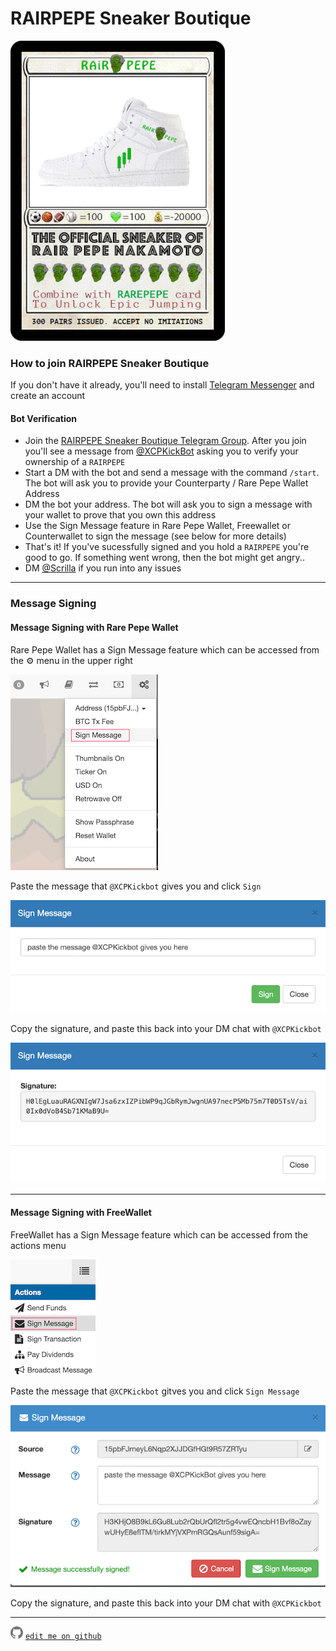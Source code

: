 # RAIRPEPE Sneaker Boutique
![RAIRPEPE](assets/user/RAIRPEPE.gif)

### How to join RAIRPEPE Sneaker Boutique

If you don't have it already, you'll need to install [Telegram Messenger](https://telegram.org/) and create an account

#### Bot Verification 

* Join the [RAIRPEPE Sneaker Boutique Telegram Group](https://t.me/+z4QT_lIFjmAyOTEx). After you join you'll see a message from [@XCPKickBot](https://t.me/XCPKickBot) asking you to verify your ownership of a `RAIRPEPE`
* Start a DM with the bot and send a message with the command `/start`. The bot will ask you to provide your Counterparty / Rare Pepe Wallet Address
* DM the bot your address. The bot will ask you to sign a message with your wallet to prove that you own this address
* Use the Sign Message feature in Rare Pepe Wallet, Freewallet or Counterwallet to sign the message (see below for more details)
* That's it! If you've sucessfully signed and you hold a `RAIRPEPE` you're good to go. If something went wrong, then the bot might get angry..
* DM [@Scrilla](https://t.me/scrillaventura) if you run into any issues

---

### Message Signing

#### Message Signing with Rare Pepe Wallet
Rare Pepe Wallet has a Sign Message feature which can be accessed from the ⚙️ menu in the upper right

![rpw1](assets/user/rpw1.png)

Paste the message that `@XCPKickbot` gives you and click `Sign`

![rpw2](assets/user/rpw2.png)

Copy the signature, and paste this back into your DM chat with `@XCPKickbot`

![rpw3](assets/user/rpw3.png)

---

#### Message Signing with FreeWallet

FreeWallet has a Sign Message feature which can be accessed from the actions menu

![fw1](assets/user/fw1.png)

Paste the message that `@XCPKickbot` gitves you and click `Sign Message`

![fw2](assets/user/fw2.png)

Copy the signature, and paste this back into your DM chat with `@XCPKickbot`

---


![GitHub Logo](assets/user/github.png)  [`edit me on github`](https://github.com/windsok/thesalon)
